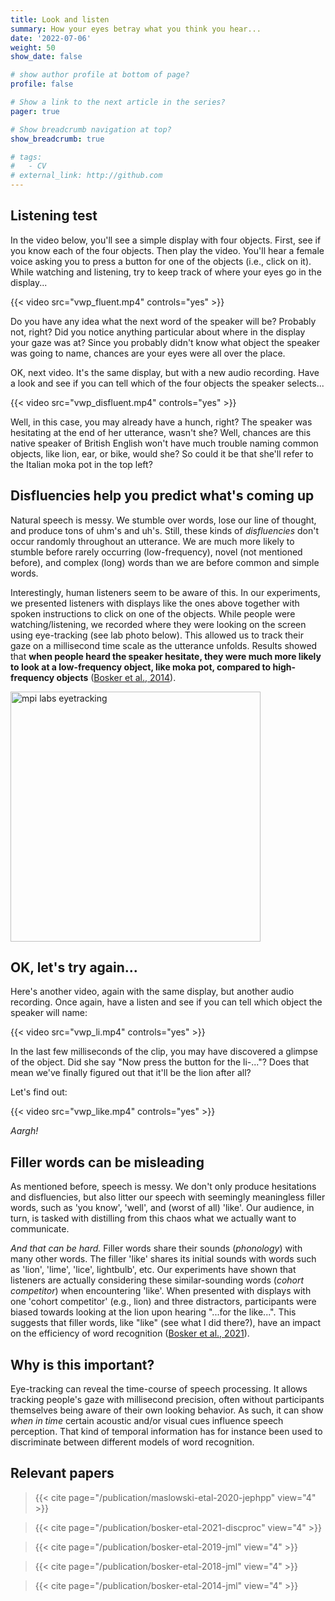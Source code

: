```yaml
---
title: Look and listen
summary: How your eyes betray what you think you hear...
date: '2022-07-06'
weight: 50
show_date: false

# show author profile at bottom of page?
profile: false

# Show a link to the next article in the series?
pager: true

# Show breadcrumb navigation at top?
show_breadcrumb: true

# tags:
#   - CV
# external_link: http://github.com
---
```


## Listening test

In the video below, you'll see a simple display with four objects. First, see if you know each of the four objects. Then play the video. You'll hear a female voice asking you to press a button for one of the objects (i.e., click on it). While watching and listening, try to keep track of where your eyes go in the display...

{{< video src="vwp_fluent.mp4" controls="yes" >}}

Do you have any idea what the next word of the speaker will be? Probably not, right? Did you notice anything particular about where in the display your gaze was at? Since you probably didn't know what object the speaker was going to name, chances are your eyes were all over the place.

OK, next video. It's the same display, but with a new audio recording. Have a look and see if you can tell which of the four objects the speaker selects...

{{< video src="vwp_disfluent.mp4" controls="yes" >}}

Well, in this case, you may already have a hunch, right? The speaker was hesitating at the end of her utterance, wasn't she? Well, chances are this native speaker of British English won't have much trouble naming common objects, like lion, ear, or bike, would she? So could it be that she'll refer to the Italian moka pot in the top left?

## Disfluencies help you predict what's coming up

Natural speech is messy. We stumble over words, lose our line of thought, and produce tons of uhm's and uh's. Still, these kinds of *disfluencies* don't occur randomly throughout an utterance. We are much more likely to stumble before rarely occurring (low-frequency), novel (not mentioned before), and complex (long) words than we are before common and simple words.

Interestingly, human listeners seem to be aware of this. In our experiments, we presented listeners with displays like the ones above together with spoken instructions to click on one of the objects. While people were watching/listening, we recorded where they were looking on the screen using eye-tracking (see lab photo below). This allowed us to track their gaze on a millisecond time scale as the utterance unfolds. Results showed that **when people heard the speaker hesitate, they were much more likely to look at a low-frequency object, like moka pot, compared to high-frequency objects** ([Bosker et al., 2014](/publication/bosker-etal-2014-jml)).

<img src="https://external-content.duckduckgo.com/iu/?u=https%3A%2F%2Fwww.mpi.nl%2Fsites%2Fdefault%2Ffiles%2F2019-03%2F18085-Eyetracking_8474_small1.jpg" alt="mpi labs eyetracking" width="400"/>

## OK, let's try again...

Here's another video, again with the same display, but another audio recording. Once again, have a listen and see if you can tell which object the speaker will name:

{{< video src="vwp_li.mp4" controls="yes" >}}

In the last few milliseconds of the clip, you may have discovered a glimpse of the object. Did she say "Now press the button for the li-..."? Does that mean we've finally figured out that it'll be the lion after all?

Let's find out:

{{< video src="vwp_like.mp4" controls="yes" >}}

*Aargh!*

## Filler words can be misleading

As mentioned before, speech is messy. We don't only produce hesitations and disfluencies, but also litter our speech with seemingly meaningless filler words, such as 'you know', 'well', and (worst of all) 'like'. Our audience, in turn, is tasked with distilling from this chaos what we actually want to communicate.

*And that can be hard.* Filler words share their sounds (*phonology*) with many other words. The filler 'like' shares its initial sounds with words such as 'lion', 'lime', 'lice', lightbulb', etc. Our experiments have shown that listeners are actually considering these similar-sounding words (*cohort competitor*) when encountering 'like'. When presented with displays with one 'cohort competitor' (e.g., lion) and three distractors, participants were biased towards looking at the lion upon hearing "...for the like...". This suggests that filler words, like "like" (see what I did there?), have an impact on the efficiency of word recognition ([Bosker et al., 2021](/publication/bosker-etal-2021-discproc)).

## Why is this important?

Eye-tracking can reveal the time-course of speech processing. It allows tracking people's gaze with millisecond precision, often without participants themselves being aware of their own looking behavior. As such, it can show *when in time* certain acoustic and/or visual cues influence speech perception. That kind of temporal information has for instance been used to discriminate between different models of word recognition.

## Relevant papers

> {{< cite page="/publication/maslowski-etal-2020-jephpp" view="4" >}}

> {{< cite page="/publication/bosker-etal-2021-discproc" view="4" >}}

> {{< cite page="/publication/bosker-etal-2019-jml" view="4" >}}

> {{< cite page="/publication/bosker-etal-2018-jml" view="4" >}}

> {{< cite page="/publication/bosker-etal-2014-jml" view="4" >}}
